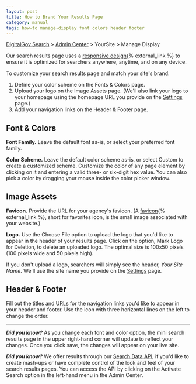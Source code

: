 ```yaml
---
layout: post
title: How to Brand Your Results Page
category: manual
tags: how-to manage-display font colors header footer
---
```


[DigitalGov Search](/index.html) > [Admin Center](https://search.usa.gov/sites/) > YourSite > Manage Display

Our search results page uses a [responsive design](http://alistapart.com/topic/responsive-design){% external_link %} to ensure it is optimized for searchers anywhere, anytime, and on any device. 

To customize your search results page and match your site's brand:

1. Define your color scheme on the Fonts & Colors page.
1. Upload your logo on the Image Assets page. (We'll also link your logo to your homepage using the homepage URL you provide on the [Settings](/manual/settings.html) page.)
1. Add your navigation links on the Header & Footer page.

## Font & Colors

**Font Family.** Leave the default font as-is, or select your preferred font family.

**Color Scheme.** Leave the default color scheme as-is, or select Custom to create a customized scheme. Customize the color of any page element by clicking on it and entering a valid three- or six-digit hex value. You can also pick a color by dragging your mouse inside the color picker window.

## Image Assets

**Favicon.** Provide the URL for your agency's favicon. (A [favicon](http://webdesign.about.com/od/favicon/f/blfaqfavicon1.htm){% external_link %}, short for favorites icon, is the small image associated with your website.)

**Logo.** Use the Choose File option to upload the logo that you'd like to appear in the header of your results page. Click on the option, Mark Logo for Deletion, to delete an uploaded logo. The optimal size is 100x50 pixels (100 pixels wide and 50 pixels high).

If you don't upload a logo, searchers will simply see the header, *Your Site Name*. We'll use the site name you provide on the [Settings](/manual/settings.html) page.

## Header & Footer

Fill out the titles and URLs for the navigation links you'd like to appear in your header and footer. Use the icon with three horizontal lines on the left to change the order.

---

***Did you know?*** As you change each font and color option, the mini search results page in the upper right-hand corner will update to reflect your changes. Once you click save, the changes will appear on your live site.

***Did you know?*** We offer results through our [Search Data API](/manual/api.html), if you'd like to create mash-ups or have complete control of the look and feel of your search results pages. You can access the API by clicking on the Activate Search option in the left-hand menu in the Admin Center.
